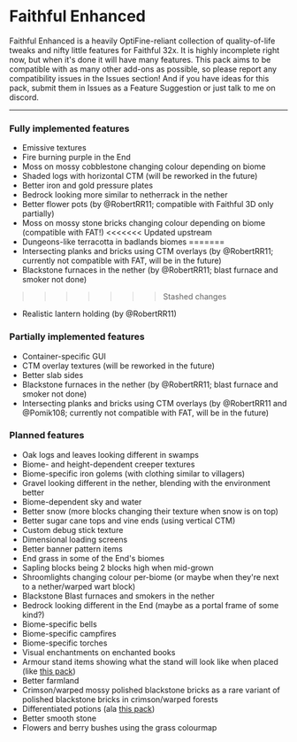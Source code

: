 # Faithful Enhanced
Faithful Enhanced is a heavily OptiFine-reliant collection of quality-of-life tweaks and nifty little features for Faithful 32x. It is highly incomplete right now, but when it's done it will have many features. This pack aims to be compatible with as many other add-ons as possible, so please report any compatibility issues in the Issues section! And if you have ideas for this pack, submit them in Issues as a Feature Suggestion or just talk to me on discord.
_________________
### Fully implemented features
- Emissive textures
- Fire burning purple in the End
- Moss on mossy cobblestone changing colour depending on biome
- Shaded logs with horizontal CTM (will be reworked in the future)
- Better iron and gold pressure plates
- Bedrock looking more similar to netherrack in the nether
- Better flower pots (by @RobertRR11; compatible with Faithful 3D only partially)
- Moss on mossy stone bricks changing colour depending on biome (compatible with FAT!)
<<<<<<< Updated upstream
- Dungeons-like terracotta in badlands biomes
=======
- Intersecting planks and bricks using CTM overlays (by @RobertRR11; currently not compatible with FAT, will be in the future)
- Blackstone furnaces in the nether (by @RobertRR11; blast furnace and smoker not done)
>>>>>>> Stashed changes
- Realistic lantern holding (by @RobertRR11)
### Partially implemented features
- Container-specific GUI
- CTM overlay textures (will be reworked in the future)
- Better slab sides
- Blackstone furnaces in the nether (by @RobertRR11; blast furnace and smoker not done)
- Intersecting planks and bricks using CTM overlays (by @RobertRR11 and @Pomik108; currently not compatible with FAT, will be in the future)
### Planned features
- Oak logs and leaves looking different in swamps
- Biome- and height-dependent creeper textures
- Biome-specific iron golems (with clothing similar to villagers)
- Gravel looking different in the nether, blending with the environment better
- Biome-dependent sky and water
- Better snow (more blocks changing their texture when snow is on top)
- Better sugar cane tops and vine ends (using vertical CTM)
- Custom debug stick texture
- Dimensional loading screens
- Better banner pattern items
- End grass in some of the End's biomes
- Sapling blocks being 2 blocks high when mid-grown
- Shroomlights changing colour per-biome (or maybe when they're next to a nether/warped wart block)
- Blackstone Blast furnaces and smokers in the nether
- Bedrock looking different in the End (maybe as a portal frame of some kind?)
- Biome-specific bells
- Biome-specific campfires
- Biome-specific torches
- Visual enchantments on enchanted books
- Armour stand items showing what the stand will look like when placed (like [this pack](https://www.curseforge.com/minecraft/texture-packs/better-stands))
- Better farmland
- Crimson/warped mossy polished blackstone bricks as a rare variant of polished blackstone bricks in crimson/warped forests
- Differentiated potions (ala [this pack](https://www.curseforge.com/minecraft/texture-packs/color-corkination))
- Better smooth stone
- Flowers and berry bushes using the grass colourmap

